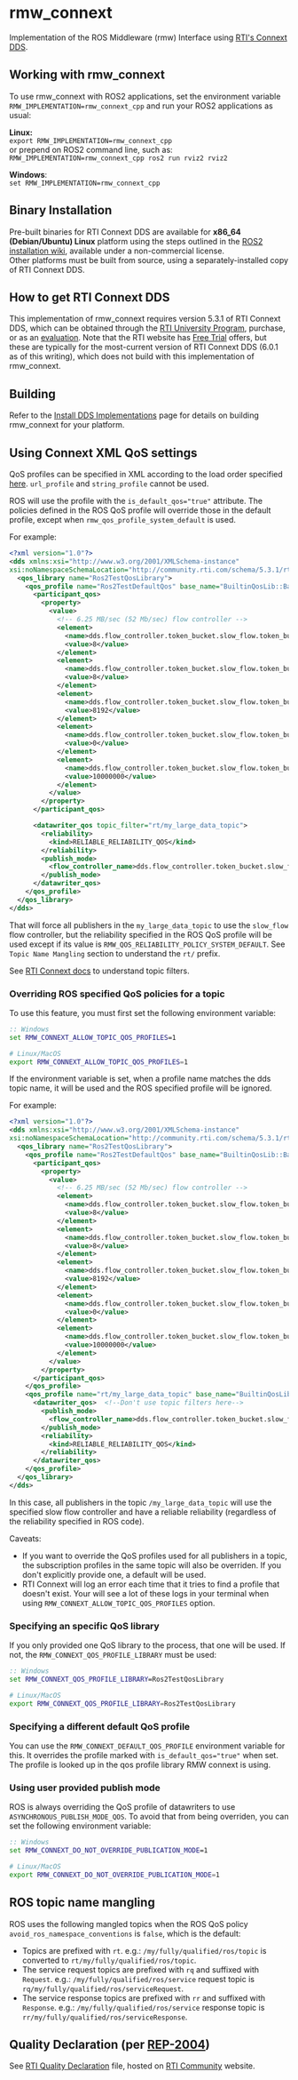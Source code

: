 # rmw_connext
Implementation of the ROS Middleware (rmw) Interface using [RTI's Connext DDS](https://www.rti.com). 

## Working with rmw_connext
To use rmw_connext with ROS2 applications, set the environment variable ```RMW_IMPLEMENTATION=rmw_connext_cpp``` and run your ROS2 applications as usual:  

**Linux:**  
```export RMW_IMPLEMENTATION=rmw_connext_cpp```    
or prepend on ROS2 command line, such as:
```RMW_IMPLEMENTATION=rmw_connext_cpp ros2 run rviz2 rviz2```

**Windows**:  
```set RMW_IMPLEMENTATION=rmw_connext_cpp```  


## Binary Installation
Pre-built binaries for RTI Connext DDS are available for **x86_64 (Debian/Ubuntu) Linux** platform using the steps outlined in the [ROS2 installation wiki](https://index.ros.org/doc/ros2/Installation), available under a non-commercial license.  
Other platforms must be built from source, using a separately-installed copy of RTI Connext DDS.

## How to get RTI Connext DDS
This implementation of rmw_connext requires version 5.3.1 of RTI Connext DDS, which can be obtained through the [RTI University Program](https://index.ros.org/doc/ros2/Installation/DDS-Implementations/Install-Connext-University-Eval/#rti-university-program), purchase, or as an [evaluation](https://index.ros.org/doc/ros2/Installation/DDS-Implementations/Install-Connext-University-Eval/#rti-connext-dds-evaluation).
Note that the RTI website has [Free Trial](https://www.rti.com/free-trial) offers, but these are typically for the most-current version of RTI Connext DDS (6.0.1 as of this writing), which does not build with this implementation of rmw_connext.

## Building
Refer to the [Install DDS Implementations](https://index.ros.org/doc/ros2/Installation/DDS-Implementations) page for details on building rmw_connext for your platform.  

## Using Connext XML QoS settings

QoS profiles can be specified in XML according to the load order specified [here](https://community.rti.com/static/documentation/connext-dds/5.2.0/doc/manuals/connext_dds/html_files/RTI_ConnextDDS_CoreLibraries_UsersManual/Content/UsersManual/How_to_Load_XML_Specified_QoS_Settings.htm). `url_profile` and `string_profile` cannot be used.

ROS will use the profile with the `is_default_qos="true"` attribute.
The policies defined in the ROS QoS profile will override those in the default profile, except when `rmw_qos_profile_system_default` is used.

For example:

```xml
<?xml version="1.0"?>
<dds xmlns:xsi="http://www.w3.org/2001/XMLSchema-instance"
xsi:noNamespaceSchemaLocation="http://community.rti.com/schema/5.3.1/rti_dds_qos_profiles.xsd" version="5.3.1">
  <qos_library name="Ros2TestQosLibrary">
    <qos_profile name="Ros2TestDefaultQos" base_name="BuiltinQosLib::Baseline.5.3.0" is_default_qos="true">
      <participant_qos>
        <property>
          <value>
            <!-- 6.25 MB/sec (52 Mb/sec) flow controller -->
            <element>
              <name>dds.flow_controller.token_bucket.slow_flow.token_bucket.max_tokens</name>
              <value>8</value>
            </element>
            <element>
              <name>dds.flow_controller.token_bucket.slow_flow.token_bucket.tokens_added_per_period</name>
              <value>8</value>
            </element>
            <element>
              <name>dds.flow_controller.token_bucket.slow_flow.token_bucket.bytes_per_token</name>
              <value>8192</value>
            </element>
            <element>
              <name>dds.flow_controller.token_bucket.slow_flow.token_bucket.period.sec</name>
              <value>0</value>
            </element>
            <element>
              <name>dds.flow_controller.token_bucket.slow_flow.token_bucket.period.nanosec</name>
              <value>10000000</value>
            </element>
          </value>
        </property>
      </participant_qos>

      <datawriter_qos topic_filter="rt/my_large_data_topic">
        <reliability>
          <kind>RELIABLE_RELIABILITY_QOS</kind>
        </reliability>
        <publish_mode>
          <flow_controller_name>dds.flow_controller.token_bucket.slow_flow</flow_controller_name>
        </publish_mode>
      </datawriter_qos>
    </qos_profile>
  </qos_library>
</dds>
```

That will force all publishers in the `my_large_data_topic` to use the `slow_flow` flow controller, but the reliability specified in the ROS QoS profile will be used except if its value is `RMW_QOS_RELIABILITY_POLICY_SYSTEM_DEFAULT`. 
See `Topic Name Mangling` section to understand the `rt/` prefix.

See [RTI Connext docs](https://community.rti.com/static/documentation/connext-dds/5.2.0/doc/manuals/connext_dds/html_files/RTI_ConnextDDS_CoreLibraries_UsersManual/Content/UsersManual/Topic_Filters.htm) to understand topic filters.

### Overriding ROS specified QoS policies for a topic

To use this feature, you must first set the following environment variable:

```bat
:: Windows
set RMW_CONNEXT_ALLOW_TOPIC_QOS_PROFILES=1
```
```bash
# Linux/MacOS
export RMW_CONNEXT_ALLOW_TOPIC_QOS_PROFILES=1
```

If the environment variable is set, when a profile name matches the dds topic name, it will be used and the ROS specified profile will be ignored.

For example:
```xml
<?xml version="1.0"?>
<dds xmlns:xsi="http://www.w3.org/2001/XMLSchema-instance"
xsi:noNamespaceSchemaLocation="http://community.rti.com/schema/5.3.1/rti_dds_qos_profiles.xsd" version="5.3.1">
  <qos_library name="Ros2TestQosLibrary">
    <qos_profile name="Ros2TestDefaultQos" base_name="BuiltinQosLib::Baseline.5.3.0" is_default_qos="true">
      <participant_qos>
        <property>
          <value>
            <!-- 6.25 MB/sec (52 Mb/sec) flow controller -->
            <element>
              <name>dds.flow_controller.token_bucket.slow_flow.token_bucket.max_tokens</name>
              <value>8</value>
            </element>
            <element>
              <name>dds.flow_controller.token_bucket.slow_flow.token_bucket.tokens_added_per_period</name>
              <value>8</value>
            </element>
            <element>
              <name>dds.flow_controller.token_bucket.slow_flow.token_bucket.bytes_per_token</name>
              <value>8192</value>
            </element>
            <element>
              <name>dds.flow_controller.token_bucket.slow_flow.token_bucket.period.sec</name>
              <value>0</value>
            </element>
            <element>
              <name>dds.flow_controller.token_bucket.slow_flow.token_bucket.period.nanosec</name>
              <value>10000000</value>
            </element>
          </value>
        </property>
      </participant_qos>
    </qos_profile>
    <qos_profile name="rt/my_large_data_topic" base_name="BuiltinQosLib::Baseline.5.3.0">
      <datawriter_qos>  <!--Don't use topic filters here-->
        <publish_mode>
          <flow_controller_name>dds.flow_controller.token_bucket.slow_flow</flow_controller_name>
        </publish_mode>
        <reliability>
          <kind>RELIABLE_RELIABILITY_QOS</kind>
        </reliability>
      </datawriter_qos>
    </qos_profile>
  </qos_library>
</dds>
```

In this case, all publishers in the topic `/my_large_data_topic` will use the specified slow flow controller and have a reliable reliability (regardless of the reliability specified in ROS code).

Caveats:

- If you want to override the QoS profiles used for all publishers in a topic, the subscription profiles in the same topic will also be overriden. If you don't explicitly provide one, a default will be used.
- RTI Connext will log an error each time that it tries to find a profile that doesn't exist.
  Your will see a lot of these logs in your terminal when using `RMW_CONNEXT_ALLOW_TOPIC_QOS_PROFILES` option. 

### Specifying an specific QoS library

If you only provided one QoS library to the process, that one will be used.
If not, the `RMW_CONNEXT_QOS_PROFILE_LIBRARY` must be used:
```bat
:: Windows
set RMW_CONNEXT_QOS_PROFILE_LIBRARY=Ros2TestQosLibrary
```
```bash
# Linux/MacOS
export RMW_CONNEXT_QOS_PROFILE_LIBRARY=Ros2TestQosLibrary
```

### Specifying a different default QoS profile

You can use the `RMW_CONNEXT_DEFAULT_QOS_PROFILE` environment variable for this.
It overrides the profile marked with `is_default_qos="true"` when set.
The profile is looked up in the qos profile library RMW connext is using.

### Using user provided publish mode

ROS is always overriding the QoS profile of datawriters to use `ASYNCHRONOUS_PUBLISH_MODE_QOS`.
To avoid that from being overriden, you can set the following environment variable:

```bat
:: Windows
set RMW_CONNEXT_DO_NOT_OVERRIDE_PUBLICATION_MODE=1
```
```bash
# Linux/MacOS
export RMW_CONNEXT_DO_NOT_OVERRIDE_PUBLICATION_MODE=1
```

## ROS topic name mangling

ROS uses the following mangled topics when the ROS QoS policy `avoid_ros_namespace_conventions` is `false`, which is the default:
- Topics are prefixed with `rt`. e.g.: `/my/fully/qualified/ros/topic` is converted to `rt/my/fully/qualified/ros/topic`.
- The service request topics are prefixed with `rq` and suffixed with `Request`. e.g.: `/my/fully/qualified/ros/service` request topic is `rq/my/fully/qualified/ros/serviceRequest`.
- The service response topics are prefixed with `rr` and suffixed with `Response`. e.g.: `/my/fully/qualified/ros/service` response topic is `rr/my/fully/qualified/ros/serviceResponse`.

## Quality Declaration (per [REP-2004](https://github.com/ros-infrastructure/rep/blob/master/rep-2004.rst))
See [RTI Quality Declaration](https://community.rti.com/static/documentation/qa/RTIConnextProQualityDeclaration(REP-2004).pdf) file, hosted on [RTI Community](https://community.rti.com) website. 
